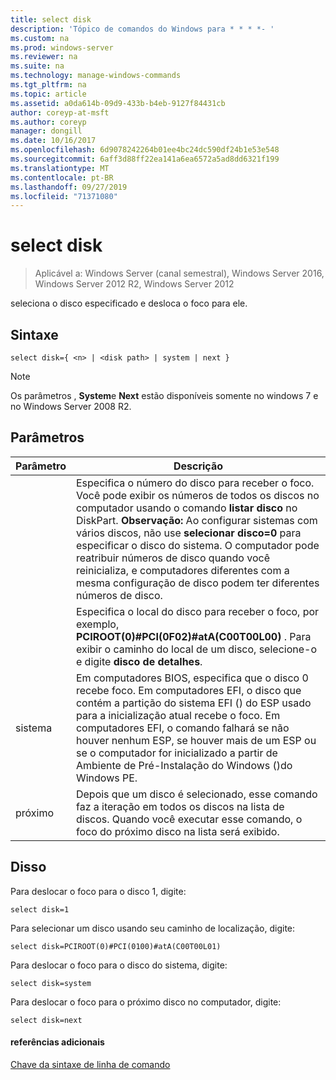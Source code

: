 ```yaml
---
title: select disk
description: 'Tópico de comandos do Windows para * * * *- '
ms.custom: na
ms.prod: windows-server
ms.reviewer: na
ms.suite: na
ms.technology: manage-windows-commands
ms.tgt_pltfrm: na
ms.topic: article
ms.assetid: a0da614b-09d9-433b-b4eb-9127f84431cb
author: coreyp-at-msft
ms.author: coreyp
manager: dongill
ms.date: 10/16/2017
ms.openlocfilehash: 6d9078242264b01ee4bc24dc590df24b1e53e548
ms.sourcegitcommit: 6aff3d88ff22ea141a6ea6572a5ad8dd6321f199
ms.translationtype: MT
ms.contentlocale: pt-BR
ms.lasthandoff: 09/27/2019
ms.locfileid: "71371080"
---
```

# <a name="select-disk"></a>select disk

>Aplicável a: Windows Server (canal semestral), Windows Server 2016, Windows Server 2012 R2, Windows Server 2012

seleciona o disco especificado e desloca o foco para ele.  
  
  
  
## <a name="syntax"></a>Sintaxe  
  
```  
select disk={ <n> | <disk path> | system | next }  
```  
  
> [!NOTE]  
> Os parâmetros **<disk path>** , **System**e **Next** estão disponíveis somente no windows 7 e no Windows Server 2008 R2.  
  
## <a name="parameters"></a>Parâmetros  
  
|  Parâmetro  |                                                                                                                                                                                                            Descrição                                                                                                                                                                                                            |
|-------------|-----------------------------------------------------------------------------------------------------------------------------------------------------------------------------------------------------------------------------------------------------------------------------------------------------------------------------------------------------------------------------------------------------------------------------------|
|     <n>     | Especifica o número do disco para receber o foco. Você pode exibir os números de todos os discos no computador usando o comando **listar disco** no DiskPart. **Observação:** Ao configurar sistemas com vários discos, não use **selecionar disco\=0** para especificar o disco do sistema. O computador pode reatribuir números de disco quando você reinicializa, e computadores diferentes com a mesma configuração de disco podem ter diferentes números de disco. |
| <disk path> |                                                                                                                 Especifica o local do disco para receber o foco, por exemplo, **PCIROOT\(0\)\#PCI\(0F02\)\#atA\(C00T00L00\)** . Para exibir o caminho do local de um disco, selecione-o e digite **disco de detalhes**.                                                                                                                  |
|   sistema    |                                 Em computadores BIOS, especifica que o disco 0 recebe foco. Em computadores EFI, o disco que contém a partição do sistema EFI \(\) do ESP usado para a inicialização atual recebe o foco. Em computadores EFI, o comando falhará se não houver nenhum ESP, se houver mais de um ESP ou se o computador for inicializado a partir de Ambiente de Pré-Instalação do Windows \(\)do Windows PE.                                  |
|    próximo     |                                                                                                                                     Depois que um disco é selecionado, esse comando faz a iteração em todos os discos na lista de discos. Quando você executar esse comando, o foco do próximo disco na lista será exibido.                                                                                                                                      |
  
## <a name="BKMK_examples"></a>Disso  
Para deslocar o foco para o disco 1, digite:  
  
```  
select disk=1  
```  
  
Para selecionar um disco usando seu caminho de localização, digite:  
  
```  
select disk=PCIROOT(0)#PCI(0100)#atA(C00T00L01)  
```  
  
Para deslocar o foco para o disco do sistema, digite:  
  
```  
select disk=system  
```  
  
Para deslocar o foco para o próximo disco no computador, digite:  
  
```  
select disk=next  
```  
  
#### <a name="additional-references"></a>referências adicionais  
[Chave da sintaxe de linha de comando](command-line-syntax-key.md)  
  

  

